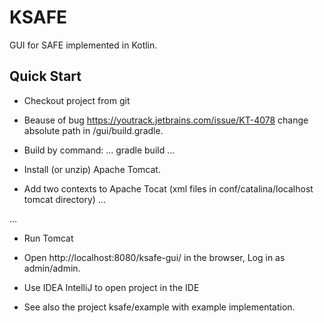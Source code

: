 # KSAFE

GUI for SAFE implemented in Kotlin.

## Quick Start

* Checkout project from git

* Beause of bug https://youtrack.jetbrains.com/issue/KT-4078 change absolute path in /gui/build.gradle.

* Build by command:
...
gradle build
...

* Install (or unzip) Apache Tomcat.

* Add two contexts to Apache Tocat (xml files in conf/catalina/localhost tomcat directory)
...
<Context docBase="...project path to ksafe...\www\build\libs\www-1.0-SNAPSHOT.war" path="/ksafe-www" />
<Context docBase="...project path to ksafe...\gui\build\libs\gui-1.0-SNAPSHOT.war" path="/ksafe-www" />
...

* Run Tomcat

* Open http://localhost:8080/ksafe-gui/ in the browser, Log in as admin/admin.

* Use IDEA IntelliJ to open project in the IDE

* See also the project ksafe/example with example implementation.
